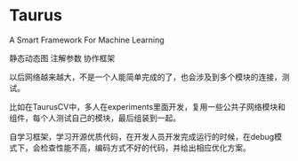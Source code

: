 # Taurus
A Smart Framework For Machine Learning

静态动态图 注解参数 协作框架

以后网络越来越大，不是一个人能简单完成的了，也会涉及到多个模块的连接，测试。

比如在TaurusCV中，多人在experiments里面开发，复用一些公共子网络模块和组件，每个人测试自己的模块，最后组装到一起。

自学习框架，学习开源优质代码，在开发人员开发完成运行的时候，在debug模式下，会检查性能不高，编码方式不好的代码，并给出相应优化方案。